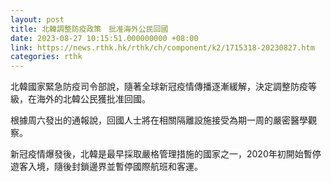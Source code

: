 ```yaml
---
layout: post
title: 北韓調整防疫政策　批准海外公民回國
date: 2023-08-27 10:15:51.000000000 +08:00
link: https://news.rthk.hk/rthk/ch/component/k2/1715318-20230827.htm
categories: rthk
---
```


北韓國家緊急防疫司令部說，隨著全球新冠疫情傳播逐漸緩解，決定調整防疫等級，在海外的北韓公民獲批准回國。

根據周六發出的通報說，回國人士將在相關隔離設施接受為期一周的嚴密醫學觀察。

新冠疫情爆發後，北韓是最早採取嚴格管理措施的國家之一，2020年初開始暫停遊客入境，隨後封鎖邊界並暫停國際航班和客運。

